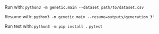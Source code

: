 Run with:
   `python3 -m genetic.main --dataset path/to/dataset.csv`

Resume with:
    `python3 -m genetic.main --resume=outputs/generation_3'`

Run test with:
    `python3 -m pip install .`
    `pytest`